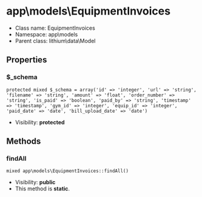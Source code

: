 app\models\EquipmentInvoices
===============






* Class name: EquipmentInvoices
* Namespace: app\models
* Parent class: lithium\data\Model





Properties
----------


### $_schema

    protected mixed $_schema = array('id' => 'integer', 'url' => 'string', 'filename' => 'string', 'amount' => 'float', 'order_number' => 'string', 'is_paid' => 'boolean', 'paid_by' => 'string', 'timestamp' => 'timestamp', 'gym_id' => 'integer', 'equip_id' => 'integer', 'paid_date' => 'date', 'bill_upload_date' => 'date')





* Visibility: **protected**


Methods
-------


### findAll

    mixed app\models\EquipmentInvoices::findAll()





* Visibility: **public**
* This method is **static**.



